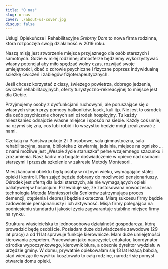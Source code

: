 ```yaml
---
title: "O nas"
slug: o-nas
cover: ./about-us-cover.jpg
disqus: false
---
```


Usługi Opiekuńcze i Rehabilitacyjne _Srebrny Dom_ to nowa firma rodzinna, która rozpoczęła swoją działalność w 2019 roku.

Naszą misją jest stworzenie miejsca przyjaznego dla osób starszych i samotnych. Gdzie w miłej rodzinnej atmosferze  będziemy wykorzystywać własny potencjał aby miło spędzać wolny czas, rozwijać swoje umiejętności, dbać o zdrowie psychiczne i fizyczne poprzez indywidualną ścieżkę ćwiczeń i zabiegów fizjoterapeutycznych.

Jeśli chcesz korzystać z ciszy, świeżego powietrza, dobrego jedzenia, ćwiczeń rehabilitacyjnych, oferty turystyczno-rekreacyjnej to miejsce jest dla Ciebie. 

Przyjmujemy osoby z dysfunkcjami ruchowymi, ale poruszające się o własnych siłach przy pomocy balkoników, lasek, kuli itp. Nie jest to ośrodek dla osób psychicznie chorych ani ośrodek hospicyjny. Tu każdy mieszkaniec odnajdzie własne miejsce i sposób na siebie. Każdy coś umie, na czymś się zna, coś lubi robić i to wszystko będzie mógł zrealizować z nami.

Czekają na Państwa pokoje 2 i 3 osobowe, sala gimnastyczna, sala rehabilitacyjna, sauna, biblioteka z kawiarnią, jadalnia, miejsce na ognisko … z nami możliwe jest  „Wesołe życie staruszka” pełne wzajemnego szacunku i zrozumienia. Nasz kadra ma bogate doświadczenie w opiece nad osobami starszymi i przeszła szkolenie w zakresie Metody Montesorii. 

Mieszkańcami obiektu będą osoby w różnym wieku,  wymagające stałej opieki i kontroli. Plan zajęć będzie dobrany do możliwości pensjonariuszy. Ośrodek jest ofertą dla ludzi starszych, ale nie wymagających opieki paliatywnej w hospicjum. Przewiduje się, że zastosowana nowoczesna technologia  Metoda Montessori dla Seniorów zatrzymująca proces demencji, otępienia i depresji będzie skuteczna.  Miarą sukcesu firmy będzie zadowolenie pensjonariuszy i ich aktywność. Misja firmy polegająca na podniesieniu standardu i jakości życia zagwarantuje stabilne miejsce firmy na rynku.

Struktura właścicielska to jednoosobowa działalność gospodarcza, którą prowadzić będę  osobiście. Posiadam duże doświadczenie zawodowe (29 lat pracy) a od 11 lat sprawuje funkcje kierownicze. Mam duże umiejętności kierowania zespołem. Pracowałam jako nauczyciel, edukator, koordynator ośrodka wypoczynkowego, kierownik biura, a obecnie dyrektor wydziału w urzędzie gminy. W domu, prywatnie  opiekowałam się 13 lat leżącą babcią, stąd wiedząc ile wysiłku kosztowało to całą rodzinę, narodził się pomysł otwarcia domu opieki.
